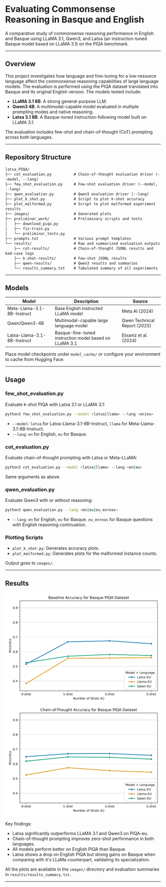 # Evaluating Commonsense Reasoning in Basque and English

A comparative study of commonsense reasoning performance in English and Basque using LLaMA 3.1, Qwen3, and Latxa (an instruction-tuned Basque model based on LLaMA 3.1) on the PIQA benchmark.

---

## Overview

This project investigates how language and fine-tuning for a low-resource language affect the commonsense reasoning capabilities of large language models. The evaluation is performed using the PIQA dataset translated into Basque and its original English version. The models tested include:

* **LLaMA 3.1 8B**: A strong general-purpose LLM.
* **Qwen3 4B**: A multimodal-capable model evaluated in multiple prompting modes and native reasoning.
* **Latxa 3.1 8B**: A Basque-tuned instruction-following model built on LLaMA 3.1.

The evaluation includes few-shot and chain-of-thought (CoT) prompting across both languages.

---

## Repository Structure

```
latxa_PIQA/
├── cot_evaluation.py          # Chain-of-thought evaluation driver (--model, --lang)
├── few_shot_evaluation.py     # Few-shot evaluation driver (--model, --lang)
├── qwen_evaluation.py         # Qwen3 evaluation driver (--lang)
├── plot_k_shot.py             # Script to plot k-shot accuracy
├── plot_malformed.py          # Script to plot malformed experiment results
├── images/                    # Generated plots
├── preliminar_work/           # Preliminary scripts and tests
│   ├── download_piqa.py
│   ├── fix-train.py
│   └── preliminar_tests.py
├── prompts.txt                # Various prompt templates
└── results/                   # Raw and summarized evaluation outputs
    ├── cot-results/           # Chain-of-thought JSONL results and bad-case logs
    ├── k-shot-results/        # Few-shot JSONL results
    ├── qwen-results/          # Qwen3 results and summaries
    └── results_summary.txt    # Tabulated summary of all experiments
```

---

## Models

| Model                       | Description                                            | Source                       |
| --------------------------- | ------------------------------------------------------ | ---------------------------- |
| Meta-Llama-3.1-8B-Instruct  | Base English instructed LLaMA model                    | Meta AI (2024)               |
| Qwen/Qwen3-4B               | Multimodal-capable large language model                | Qwen Technical Report (2025) |
| Latxa-Llama-3.1-8B-Instruct | Basque-fine-tuned instruction model based on LLaMA 3.1 | Etxaniz et al. (2024)        |

Place model checkpoints under `model_cache/` or configure your environment to cache from Hugging Face.

---

## Usage

### few\_shot\_evaluation.py

Evaluate k-shot PIQA with Latxa 3.1 or LLaMA 3.1:

```bash
python3 few_shot_evaluation.py --model <latxa|llama> --lang <en|eu>
```

* `--model`: `latxa` for Latxa-Llama-3.1-8B-Instruct, `llama` for Meta-Llama-3.1-8B-Instruct.
* `--lang`: `en` for English, `eu` for Basque.

### cot\_evaluation.py

Evaluate chain-of-thought prompting with Latxa or Meta-LLaMA:

```bash
python3 cot_evaluation.py --model <latxa|llama> --lang <en|eu>
```

Same arguments as above.

### qwen\_evaluation.py

Evaluate Qwen3 with or without reasoning:

```bash
python3 qwen_evaluation.py --lang <en|eu|eu_enreas>
```
* `--lang`: `en` for English, `eu` for Basque. `eu_enreas` for Basque questions with English reasoning continuation.


### Plotting Scripts

* `plot_k_shot.py`: Generates accuracy plots.
* `plot_malformed.py`: Generates plots for the malformed instance counts.

Output goes to `images/`.

---

## Results
![Baseline accuracy evaluations for Latxa, Llama and Qwen on the Basque PIQA](images/baseline_eu_accuracy.png)
![CoT accuracy evaluations for Latxa, Llama and Qwen on the Basque PIQA](images/chain-of-thought_eu_accuracy.png)

Key findings:

* Latxa significantly outperforms LLaMA 3.1 and Qwen3 on PIQA-eu.
* Chain-of-thought prompting improves zero-shot performance in both languages.
* All models perform better on English PIQA than Basque.
* Latxa shows a drop on English PIQA but strong gains on Basque when comparing with it's LLaMa counterpart, validating its specialization.


All the plots are available in the `images/` directory and evaluation summaries in `results/results_summary.txt`.

---
